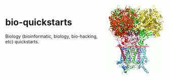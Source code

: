 <img src="assets/1kqf_opm.png" alt="Protein structure (3D)" style="width: 190px;" align="right">

# bio-quickstarts
Biology (bioinformatic, biology, bio-hacking, etc) quickstarts.
